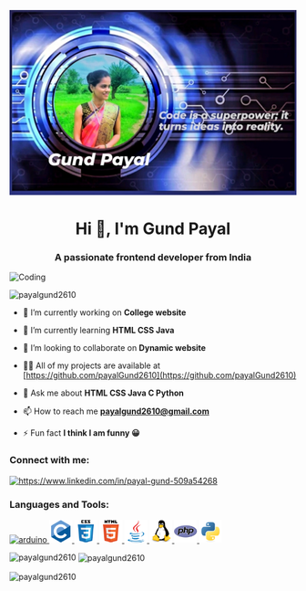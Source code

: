 ![logo](https://github.com/payalGund2610/payalGund2610/blob/main/IMG_20240815_131258.jpg)

<h1 align="center">Hi 👋, I'm Gund Payal</h1>
<h3 align="center">A passionate frontend developer from India</h3>

<img aline="right" alt="Coding" width="400" src="https://github.com/user-attachments/assets/0cb6b7c9-29a0-4b3c-a43e-3c0ee239f607">


<p align="left"> <img src="https://komarev.com/ghpvc/?username=payalgund2610&label=Profile%20views&color=0e75b6&style=flat" alt="payalgund2610" /> </p>

- 🔭 I’m currently working on **College website**

- 🌱 I’m currently learning **HTML CSS Java**

- 👯 I’m looking to collaborate on **Dynamic website**

- 👨‍💻 All of my projects are available at [https://github.com/payalGund2610](https://github.com/payalGund2610)

- 💬 Ask me about **HTML CSS Java C Python**

- 📫 How to reach me **payalgund2610@gmail.com**

- ⚡ Fun fact **I think I am funny 😀**

<h3 align="left">Connect with me:</h3>
<p align="left">
<a href="https://linkedin.com/in/https://www.linkedin.com/in/payal-gund-509a54268" target="blank"><img align="center" src="https://raw.githubusercontent.com/rahuldkjain/github-profile-readme-generator/master/src/images/icons/Social/linked-in-alt.svg" alt="https://www.linkedin.com/in/payal-gund-509a54268" height="30" width="40" /></a>
</p>

<h3 align="left">Languages and Tools:</h3>
<p align="left"> <a href="https://www.arduino.cc/" target="_blank" rel="noreferrer"> <img src="https://cdn.worldvectorlogo.com/logos/arduino-1.svg" alt="arduino" width="40" height="40"/> </a> <a href="https://www.cprogramming.com/" target="_blank" rel="noreferrer"> <img src="https://raw.githubusercontent.com/devicons/devicon/master/icons/c/c-original.svg" alt="c" width="40" height="40"/> </a> <a href="https://www.w3schools.com/css/" target="_blank" rel="noreferrer"> <img src="https://raw.githubusercontent.com/devicons/devicon/master/icons/css3/css3-original-wordmark.svg" alt="css3" width="40" height="40"/> </a> <a href="https://www.w3.org/html/" target="_blank" rel="noreferrer"> <img src="https://raw.githubusercontent.com/devicons/devicon/master/icons/html5/html5-original-wordmark.svg" alt="html5" width="40" height="40"/> </a> <a href="https://www.java.com" target="_blank" rel="noreferrer"> <img src="https://raw.githubusercontent.com/devicons/devicon/master/icons/java/java-original.svg" alt="java" width="40" height="40"/> </a> <a href="https://www.linux.org/" target="_blank" rel="noreferrer"> <img src="https://raw.githubusercontent.com/devicons/devicon/master/icons/linux/linux-original.svg" alt="linux" width="40" height="40"/> </a> <a href="https://www.php.net" target="_blank" rel="noreferrer"> <img src="https://raw.githubusercontent.com/devicons/devicon/master/icons/php/php-original.svg" alt="php" width="40" height="40"/> </a> <a href="https://www.python.org" target="_blank" rel="noreferrer"> <img src="https://raw.githubusercontent.com/devicons/devicon/master/icons/python/python-original.svg" alt="python" width="40" height="40"/> </a> </p>

<p><img align="left" src="https://github-readme-stats.vercel.app/api/top-langs?username=payalgund2610&show_icons=true&locale=en&layout=compact" alt="payalgund2610" /></p>

<p>&nbsp;<img align="center" src="https://github-readme-stats.vercel.app/api?username=payalgund2610&show_icons=true&locale=en" alt="payalgund2610" /></p>

<p><img align="center" src="https://github-readme-streak-stats.herokuapp.com/?user=payalgund2610&" alt="payalgund2610" /></p>
